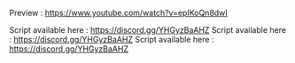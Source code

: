 Preview : https://www.youtube.com/watch?v=epIKoQn8dwI

Script available here : https://discord.gg/YHGyzBaAHZ
Script available here : https://discord.gg/YHGyzBaAHZ
Script available here : https://discord.gg/YHGyzBaAHZ
